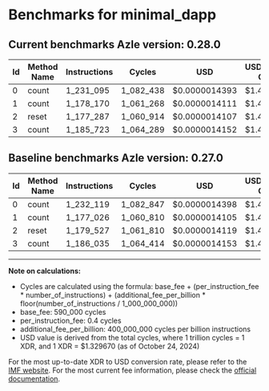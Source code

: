 # Benchmarks for minimal_dapp

## Current benchmarks Azle version: 0.28.0

| Id  | Method Name | Instructions | Cycles    | USD           | USD/Million Calls | Change                            |
| --- | ----------- | ------------ | --------- | ------------- | ----------------- | --------------------------------- |
| 0   | count       | 1_231_095    | 1_082_438 | $0.0000014393 | $1.43             | <font color="green">-1_024</font> |
| 1   | count       | 1_178_170    | 1_061_268 | $0.0000014111 | $1.41             | <font color="red">+1_144</font>   |
| 2   | reset       | 1_177_287    | 1_060_914 | $0.0000014107 | $1.41             | <font color="green">-2_240</font> |
| 3   | count       | 1_185_723    | 1_064_289 | $0.0000014152 | $1.41             | <font color="green">-312</font>   |

## Baseline benchmarks Azle version: 0.27.0

| Id  | Method Name | Instructions | Cycles    | USD           | USD/Million Calls |
| --- | ----------- | ------------ | --------- | ------------- | ----------------- |
| 0   | count       | 1_232_119    | 1_082_847 | $0.0000014398 | $1.43             |
| 1   | count       | 1_177_026    | 1_060_810 | $0.0000014105 | $1.41             |
| 2   | reset       | 1_179_527    | 1_061_810 | $0.0000014119 | $1.41             |
| 3   | count       | 1_186_035    | 1_064_414 | $0.0000014153 | $1.41             |

---

**Note on calculations:**

- Cycles are calculated using the formula: base_fee + (per_instruction_fee \* number_of_instructions) + (additional_fee_per_billion \* floor(number_of_instructions / 1_000_000_000))
- base_fee: 590_000 cycles
- per_instruction_fee: 0.4 cycles
- additional_fee_per_billion: 400_000_000 cycles per billion instructions
- USD value is derived from the total cycles, where 1 trillion cycles = 1 XDR, and 1 XDR = $1.329670 (as of October 24, 2024)

For the most up-to-date XDR to USD conversion rate, please refer to the [IMF website](https://www.imf.org/external/np/fin/data/rms_sdrv.aspx).
For the most current fee information, please check the [official documentation](https://internetcomputer.org/docs/current/developer-docs/gas-cost#execution).
